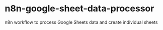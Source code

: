 # n8n-google-sheet-data-processor
n8n workflow to process Google Sheets data and create individual sheets
